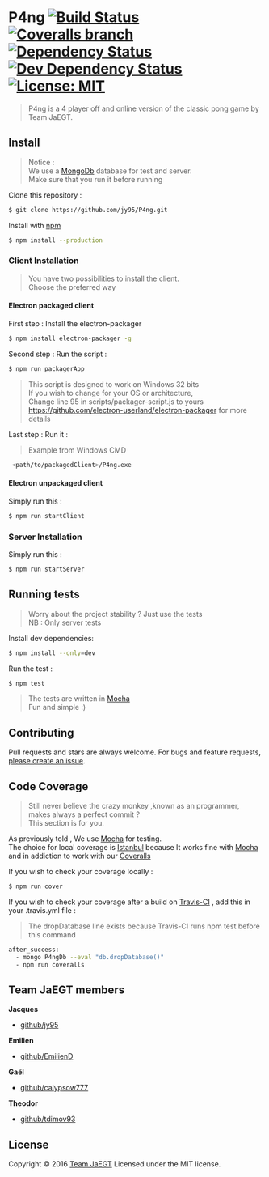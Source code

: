 # P4ng [![Build Status](https://img.shields.io/travis/jy95/P4ng.svg)](https://travis-ci.org/jy95/P4ng)  [![Coveralls branch](https://img.shields.io/coveralls/jy95/P4ng/master.svg)](https://coveralls.io/github/jy95/P4ng?branch=master) [![Dependency Status](https://img.shields.io/david/jy95/P4ng.svg)](https://david-dm.org/jy95/P4ng)  [![Dev Dependency Status](https://img.shields.io/david/dev/jy95/P4ng.svg)](https://david-dm.org/jy95/P4ng?type=dev) [![License: MIT](https://img.shields.io/badge/License-MIT-yellow.svg)](https://opensource.org/licenses/MIT)


> P4ng is a 4 player off and online version of the classic pong game by Team JaEGT.

## Install

> Notice :  
> We use a [MongoDb](https://www.mongodb.com) database for test and server.  
> Make sure that you run it before running

Clone this repository :

```sh
$ git clone https://github.com/jy95/P4ng.git
```
Install with [npm](https://www.npmjs.com/)
```sh
$ npm install --production
```

### Client Installation

> You have two possibilities to install the client.  
> Choose the preferred way

#### Electron packaged client

First step : Install the electron-packager

```sh
$ npm install electron-packager -g
```

Second step : Run the script :

```sh
$ npm run packagerApp
```
> This script is designed to work on Windows 32 bits  
> If you wish to change for your OS or architecture,    
> Change line 95 in scripts/packager-script.js to yours  
> https://github.com/electron-userland/electron-packager for more details

Last step : Run it :
> Example from Windows CMD

```sh
 <path/to/packagedClient>/P4ng.exe
```

#### Electron unpackaged client

Simply run this :

```sh
$ npm run startClient
```

### Server Installation

Simply run this :

```sh
$ npm run startServer
```

## Running tests

> Worry about the project stability ? Just use the tests  
> NB :  Only server tests

Install dev dependencies:

```sh
$ npm install --only=dev
```

Run the test :

```sh
$ npm test
```
> The tests are written in [Mocha](https://mochajs.org/)  
> Fun and simple :)

## Contributing

Pull requests and stars are always welcome. For bugs and feature requests, [please create an issue](https://github.com/jy95/P4ng/issues).

## Code Coverage
> Still never believe the crazy monkey ,known as an programmer, makes always a perfect commit ?  
> This section is for you.

As previously told , We use [Mocha](https://mochajs.org/) for testing.  
The choice for local coverage is [Istanbul](https://github.com/gotwarlost/istanbul) because It works fine with [Mocha](https://mochajs.org/) and in addiction to work with our [Coveralls](https://coveralls.io/github/jy95/P4ng?branch=master)

If you wish to check your coverage locally :

```sh
$ npm run cover
```

If you wish to check your coverage after a build on [Travis-CI](https://travis-ci.org/jy95/P4ng) , add this in your .travis.yml file :
> The dropDatabase line exists because Travis-CI runs npm test before this command

```sh
after_success:
  - mongo P4ngDb --eval "db.dropDatabase()"
  - npm run coveralls
```

## Team JaEGT members

**Jacques**

* [github/jy95](https://github.com/jy95)

**Emilien**

* [github/EmilienD](https://github.com/EmilienD)

**Gaël**

* [github/calypsow777](https://github.com/calypsow777)

**Theodor**

* [github/tdimov93](https://github.com/tdimov93)

## License

Copyright © 2016 [Team JaEGT](https://github.com/jy95/P4ng)
Licensed under the MIT license.
